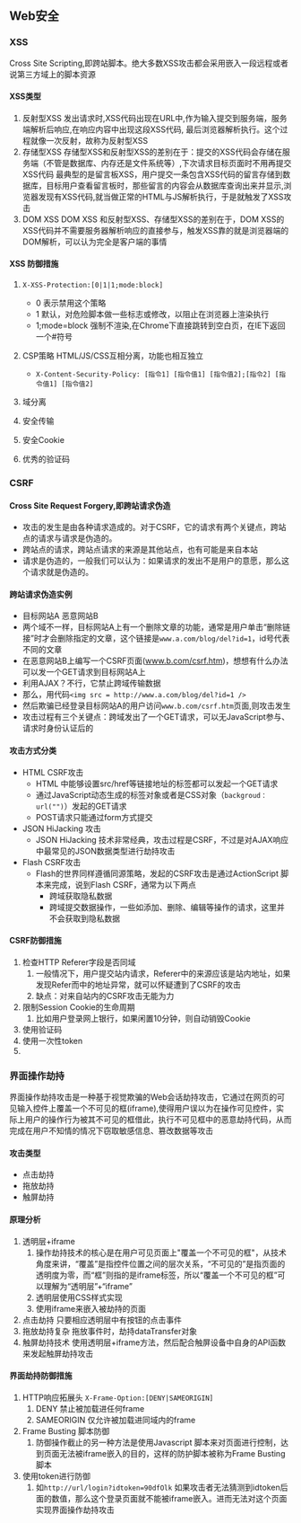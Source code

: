 ## Web安全
### XSS
Cross Site Scripting,即跨站脚本。绝大多数XSS攻击都会采用嵌入一段远程或者说第三方域上的脚本资源
#### XSS类型
1. 反射型XSS
   发出请求时,XSS代码出现在URL中,作为输入提交到服务端，服务端解析后响应,在响应内容中出现这段XSS代码,
   最后浏览器解析执行。这个过程就像一次反射，故称为反射型XSS
2. 存储型XSS
   存储型XSS和反射型XSS的差别在于：提交的XSS代码会存储在服务端（不管是数据库、内存还是文件系统等）,下次请求目标页面时不用再提交XSS代码
   最典型的是留言板XSS，用户提交一条包含XSS代码的留言存储到数据库，目标用户查看留言板时，那些留言的内容会从数据库查询出来并显示,浏览器发现有XSS代码,就当做正常的HTML与JS解析执行，于是就触发了XSS攻击
3. DOM XSS
   DOM XSS 和反射型XSS、存储型XSS的差别在于，DOM XSS的XSS代码并不需要服务器解析响应的直接参与，触发XSS靠的就是浏览器端的DOM解析，可以认为完全是客户端的事情

#### XSS 防御措施
1. `X-XSS-Protection:[0|1|1;mode:block]`
   - 0 表示禁用这个策略
   - 1 默认，对危险脚本做一些标志或修改，以阻止在浏览器上渲染执行
   - 1;mode=block 强制不渲染,在Chrome下直接跳转到空白页，在IE下返回一个#符号
2. CSP策略 HTML/JS/CSS互相分离，功能也相互独立
   - `X-Content-Security-Policy: [指令1] [指令值1] [指令值2];[指令2] [指令值1] [指令值2]`

3. 域分离
4. 安全传输
5. 安全Cookie
6. 优秀的验证码
   
### CSRF
#### Cross Site Request Forgery,即跨站请求伪造
- 攻击的发生是由各种请求造成的。对于CSRF，它的请求有两个关键点，跨站点的请求与请求是伪造的。
- 跨站点的请求，跨站点请求的来源是其他站点，也有可能是来自本站
- 请求是伪造的，一般我们可以认为：如果请求的发出不是用户的意愿，那么这个请求就是伪造的。

#### 跨站请求伪造实例
- 目标网站A  恶意网站B
- 两个域不一样，目标网站A上有一个删除文章的功能，通常是用户单击“删除链接”时才会删除指定的文章，这个链接是`www.a.com/blog/del?id=1`，id号代表不同的文章
- 在恶意网站B上编写一个CSRF页面(www.b.com/csrf.htm)，想想有什么办法可以发一个GET请求到目标网站A上
- 利用AJAX？不行，它禁止跨域传输数据
- 那么，用代码`<img src = http://www.a.com/blog/del?id=1 />`
- 然后欺骗已经登录目标网站A的用户访问`www.b.com/csrf.htm`页面,则攻击发生
- 攻击过程有三个关键点：跨域发出了一个GET请求，可以无JavaScript参与、请求时身份认证后的

#### 攻击方式分类
- HTML CSRF攻击
    - HTML 中能够设置src/href等链接地址的标签都可以发起一个GET请求
    - 通过JavaScript动态生成的标签对象或者是CSS对象（`backgroud： url("")`）发起的GET请求
    - POST请求只能通过form方式提交
- JSON HiJacking 攻击
    - JSON HiJacking 技术非常经典，攻击过程是CSRF，不过是对AJAX响应中最常见的JSON数据类型进行劫持攻击
- Flash CSRF攻击
    - Flash的世界同样遵循同源策略，发起的CSRF攻击是通过ActionScript 脚本来完成，说到Flash CSRF，通常为以下两点
        - 跨域获取隐私数据
        - 跨域提交数据操作，一些如添加、删除、编辑等操作的请求，这里并不会获取到隐私数据

#### CSRF防御措施
1. 检查HTTP Referer字段是否同域
    1. 一般情况下，用户提交站内请求，Referer中的来源应该是站内地址，如果发现Refer而中的地址异常，就可以怀疑遭到了CSRF的攻击
    2. 缺点：对来自站内的CSRF攻击无能为力
2. 限制Session Cookie的生命周期
    1. 比如用户登录网上银行，如果闲置10分钟，则自动销毁Cookie
3. 使用验证码
4. 使用一次性token
6. 
    


### 界面操作劫持
界面操作劫持攻击是一种基于视觉欺骗的Web会话劫持攻击，它通过在网页的可见输入控件上覆盖一个不可见的框(iframe),使得用户误以为在操作可见控件，实际上用户的操作行为被其不可见的框借此，执行不可见框中的恶意劫持代码，从而完成在用户不知情的情况下窃取敏感信息、篡改数据等攻击
#### 攻击类型
- 点击劫持
- 拖放劫持
- 触屏劫持

#### 原理分析
1. 透明层+iframe
    1. 操作劫持技术的核心是在用户可见页面上"覆盖一个不可见的框"，从技术角度来讲，“覆盖”是指控件位置之间的层次关系，“不可见的”是指页面的透明度为零，而“框”则指的是iframe标签，所以“覆盖一个不可见的框”可以理解为“透明层”+“iframe”
    2. 透明层使用CSS样式实现
    3. 使用iframe来嵌入被劫持的页面
2. 点击劫持 只要相应透明层中有按钮的点击事件
3. 拖放劫持复杂  拖放事件时，劫持dataTransfer对象
4. 触屏劫持技术 使用透明层+iframe方法，然后配合触屏设备中自身的API函数来发起触屏劫持攻击

#### 界面劫持防御措施

1. HTTP响应拓展头 `X-Frame-Option:[DENY|SAMEORIGIN]` 
    1. DENY 禁止被加载进任何frame
    2. SAMEORIGIN 仅允许被加载进同域内的frame
2. Frame Busting 脚本防御
    1. 防御操作截止的另一种方法是使用Javascript 脚本来对页面进行控制，达到页面无法被iframe嵌入的目的，这样的防护脚本被称为Frame Busting脚本
3. 使用token进行防御
    1. 如`http://url/login?idtoken=90dfOlk` 如果攻击者无法猜测到idtoken后面的数值，那么这个登录页面就不能被iframe嵌入。进而无法对这个页面实现界面操作劫持攻击
    
    

